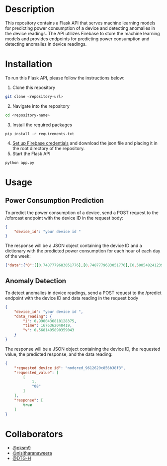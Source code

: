 # Description

This repository contains a Flask API that serves machine learning models for predicting power consumption of a device and detecting anomalies in the device readings. The API utilizes Firebase to store the machine learning models and provides endpoints for predicting power consumption and detecting anomalies in device readings.

# Installation

To run this Flask API, please follow the instructions below:
1. Clone this repository
```bash
git clone <repository-url>
```
2. Navigate into the repository
```bash
cd <repository-name>
```
3. Install the required packages
```
pip install -r requirements.txt
```
4. [Set up Firebase credentials](https://firebase.google.com/docs/admin/setup#add-sdk) and download the json file and placing it in the root directory of the repository.
5. Start the Flask API
```
python app.py
```
# Usage
## Power Consumption Prediction
To predict the power consumption of a device, send a POST request to the /cforcast endpoint with the device ID in the request body:
```json
{
    "device_id": "your device id "
}
```
The response will be a JSON object containing the device ID and a dictionary with the predicted power consumption for each hour of each day of the week:
```json
{"data":{"0":[[0.7487779683051776],[0.7487779683051776],[0.5005482412399646],[0.5005482412399646],[0.4921948659275354],[0.49229498246858727],[0.4945098617401591],[0.4945098617401591],[0.4945098617401591],[0.4945098617401591],[0.4945098617401591],[0.4945098617401591],[0.4945098617401591],[0.4945098617401591],[0.4945098617401591],[0.4945098617401591],[0.4945098617401591],[0.4945098617401591],[0.4945098617401591],[0.4945098617401591],[0.4945098617401591],[0.4945098617401591],[0.4945098617401591],[0.4945098617401591]],"1":[[0.7487779683051776],[0.7487779683051776],[0.5005482412399646],[0.5005482412399646],[0.4921948659275354],[0.49229498246858727],[0.4945098617401591],[0.4945098617401591],[0.4945098617401591],[0.4945098617401591],[0.4945098617401591],[0.4945098617401591],[0.4945098617401591],[0.4945098617401591],[0.4945098617401591],[0.4945098617401591],[0.4945098617401591],[0.4945098617401591],[0.4945098617401591],[0.4945098617401591],[0.4945098617401591],[0.4945098617401591],[0.4945098617401591],[0.4945098617401591]],"2":[[0.7487779683051776],[0.7487779683051776],[0.5005482412399646],[0.5005482412399646],[0.4921948659275354],[0.49229498246858727],[0.4945098617401591],[0.4945098617401591],[0.4945098617401591],[0.4945098617401591],[0.4945098617401591],[0.4945098617401591],[0.4945098617401591],[0.4945098617401591],[0.4945098617401591],[0.4945098617401591],[0.4945098617401591],[0.4945098617401591],[0.4945098617401591],[0.4945098617401591],[0.4945098617401591],[0.4945098617401591],[0.4945098617401591],[0.4945098617401591]],"3":[[1.3959007353357729],[1.3959007353357729],[0.8682316315982567],[0.8682316315982567],[0.8304635850571641],[0.8305637015982161],[0.832778580869788],[0.832778580869788],[0.832778580869788],[0.832778580869788],[0.832778580869788],[0.832778580869788],[0.832778580869788],[0.832778580869788],[0.832778580869788],[0.832778580869788],[0.832778580869788],[0.832778580869788],[0.832778580869788],[0.832778580869788],[0.832778580869788],[0.832778580869788],[0.832778580869788],[0.832778580869788]],"4":[[1.3841842065022611],[1.3841842065022611],[0.8565151027647446],[0.8565151027647446],[0.8186081931150939],[0.8185694465475873],[0.820784325819159],[0.820784325819159],[0.820784325819159],[0.820784325819159],[0.820784325819159],[0.820784325819159],[0.820784325819159],[0.820784325819159],[0.820784325819159],[0.820784325819159],[0.820784325819159],[0.820784325819159],[0.820784325819159],[0.820784325819159],[0.820784325819159],[0.820784325819159],[0.820784325819159],[0.820784325819159]],"5":[[1.0337234086713951],[1.0337234086713951],[0.5060543049338797],[0.5060543049338797],[0.46582731709719316],[0.4653197525737444],[0.469749511116888],[0.469749511116888],[0.469749511116888],[0.469749511116888],[0.469749511116888],[0.469749511116888],[0.469749511116888],[0.469749511116888],[0.469749511116888],[0.469749511116888],[0.469749511116888],[0.469749511116888],[0.469749511116888],[0.469749511116888],[0.469749511116888],[0.469749511116888],[0.469749511116888],[0.469749511116888]],"6":[[0.9019937126139514],[0.9019937126139514],[0.37432460887643637],[0.37432460887643637],[0.3334460292620181],[0.3330388706838465],[0.33746862922699017],[0.33746862922699017],[0.33746862922699017],[0.33746862922699017],[0.33746862922699017],[0.33746862922699017],[0.33746862922699017],[0.33746862922699017],[0.33746862922699017],[0.33746862922699017],[0.33746862922699017],[0.33746862922699017],[0.33746862922699017],[0.33746862922699017],[0.33746862922699017],[0.33746862922699017],[0.33746862922699017],[0.33746862922699017]]},"device_id":"your device id "}
```
## Anomaly Detection
To detect anomalies in device readings, send a POST request to the /predict endpoint with the device ID and data reading in the request body
```json
{
    "device_id": "your device id ",
    "data_reading": {
        "i": 0.9900436818128375,
        "time": 1676362048419,
        "v": 0.5681495890359043
    }
}
```
The response will be a JSON object containing the device ID, the requested value, the predicted response, and the data reading:
```json
{
    "requested device id": "nodered_9612620c856b38f3",
    "requested_value": [
        [
            1,
            "08"
        ]
    ],
    "response": [
        true
    ]
}
```
# Collaborators
* [@pksm9](https://github.com/pksm9)
* [@nisitharanaweera](https://github.com/nisitharanaweera)
* [@DTG-H](https://github.com/DTG-H)
